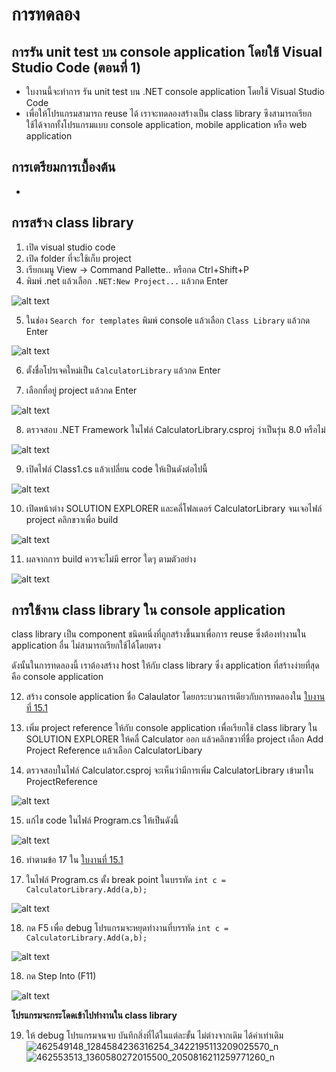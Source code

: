 # การทดลอง
## การรัน unit test บน console application โดยใช้ Visual Studio Code (ตอนที่ 1)

- ใบงานนี้จะทำการ รัน unit test บน  .NET console application โดยใช้ Visual Studio Code
- เพื่อให้โปรแกรมสามารถ reuse ได้ เราจะทดลองสร้างเป็น class library ซึงสามารถเรียกใช้ได้จากทั้งโปรแกรมแบบ console application, mobile application หรือ web application


## การเตรียมการเบื้องต้น
- 

## การสร้าง class library
1. เปิด visual studio code
2. เปิด folder ที่จะใช้เก็บ project
3. เรียกเมนู View -> Command Pallette.. หรือกด Ctrl+Shift+P
4. พิมพ์ .net แล้วเลือก `.NET:New Project...` แล้วกด Enter

![alt text](./Pictures/image-01.png)

5. ในช่อง `Search for templates` พิมพ์ console แล้วเลือก `Class Library` แล้วกด Enter

![alt text](./Pictures/image-24.png)

6. ตั้งชื่อโปรเจคใหม่เป็น `CalculatorLibrary` แล้วกด Enter

7. เลือกที่อยู่ project แล้วกด Enter

![alt text](./Pictures/image-25.png)

8. ตรวจสอบ .NET Framework ในไฟล์ CalculatorLibrary.csproj ว่าเป็นรุ่น 8.0 หรือไม่

![alt text](./Pictures/image-26.png)

9. เปิดไฟล์ Class1.cs แล้วเปลี่ยน code ให้เป็นดังต่อไปนี้


![alt text](./Pictures/image-27.png)

10. เปิดหน้าต่าง SOLUTION EXPLORER  และคลี่โฟลเดอร์ CalculatorLibrary จนเจอไฟล์ project คลิกขวาเพื่อ build

![alt text](./Pictures/image-28.png)

11. ผลจากการ build ควรจะไม่มี error ใดๆ ตามตัวอย่าง

![alt text](./Pictures/image-29.png)


## การใช้งาน class library ใน console application

class library เป็น component ชนิดหนึ่งที่ถูกสร้างขึ้นมาเพื่อการ reuse ซึ่งต้องทำงานใน application อื่น ไม่สามารถเรียกใช้ได้โดยตรง 

ดังนั้นในการทดลองนี้ เราต้องสร้าง host ให้กับ class library ซึ่ง application ที่สร้างง่ายที่สุดคือ console application

12. สร้าง console application ชื่อ Calaulator โดยกระบวนการเดียวกับการทดลองใน [ใบงานที่ 15.1](./Week15_labsheet1.md)

13. เพิ่ม project reference ให้กับ console application เพื่อเรียกใช้ class library ใน SOLUTION EXPLORER ให้คลื่ Calculator ออก แล้วคลิกขวาที่ชื่อ project เลือก Add Project Reference แล้วเลือก CalculatorLibary

14. ตรวจสอบในไฟล์ Calculator.csproj จะเห็นว่ามีการเพิ่ม CalculatorLibrary เข้ามาใน ProjectReference

![alt text](./Pictures/image-30.png)

15. แก้ไข code ในไฟล์ Program.cs ให้เป็นดังนี้

![alt text](./Pictures/image-31.png)

16. ทำตามข้อ 17 ใน [ใบงานที่ 15.1](./Week15_labsheet1.md)
    
17. ในไฟล์ Program.cs ตั้ง break point ในบรรทัด  `int c = CalculatorLibrary.Add(a,b);` 

 ![alt text](./Pictures/image-32.png)

18. กด F5 เพื่อ debug โปรแกรมจะหยุดทำงานที่บรรทัด `int c = CalculatorLibrary.Add(a,b);` 

![alt text](./Pictures/image-33.png)

18. กด Step Into (F11) 

![alt text](./Pictures/image-34.png)

**โปรแกรมจะกระโดดเข้าไปทำงานใน class library**

19. ให้ debug โปรแกรมจนจบ บันทึกสิ่งที่ได้ในแต่ละขั้น
ไม่ต่างจากเดิม ได้ค่าเท่าเดิม
![462549148_1284584236316254_3422195113209025570_n](https://github.com/user-attachments/assets/7fbfd4ed-8d9b-4b84-aeef-0c34554c1cf4)
![462553513_1360580272015500_2050816211259771260_n](https://github.com/user-attachments/assets/a89678b9-28ae-4bef-ba03-a9fd20f0fae1)
